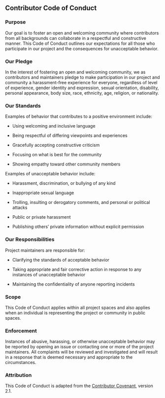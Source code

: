 ## Contributor Code of Conduct
### Purpose
Our goal is to foster an open and welcoming community where contributors from all backgrounds can collaborate in a respectful and constructive manner. This Code of Conduct outlines our expectations for all those who participate in our project and the consequences for unacceptable behavior.

### Our Pledge
In the interest of fostering an open and welcoming community, we as contributors and maintainers pledge to make participation in our project and community a harassment-free experience for everyone, regardless of level of experience, gender identity and expression, sexual orientation, disability, personal appearance, body size, race, ethnicity, age, religion, or nationality.

### Our Standards
Examples of behavior that contributes to a positive environment include:

* Using welcoming and inclusive language

* Being respectful of differing viewpoints and experiences

* Gracefully accepting constructive criticism

* Focusing on what is best for the community

* Showing empathy toward other community members

Examples of unacceptable behavior include:

* Harassment, discrimination, or bullying of any kind

* Inappropriate sexual language

* Trolling, insulting or derogatory comments, and personal or political attacks

* Public or private harassment

* Publishing others’ private information without explicit permission

### Our Responsibilities
Project maintainers are responsible for:

* Clarifying the standards of acceptable behavior

* Taking appropriate and fair corrective action in response to any instances of unacceptable behavior

* Maintaining the confidentiality of anyone reporting incidents

### Scope
This Code of Conduct applies within all project spaces and also applies when an individual is representing the project or community in public spaces.

### Enforcement
Instances of abusive, harassing, or otherwise unacceptable behavior may be reported by opening an issue or contacting one or more of the project maintainers. All complaints will be reviewed and investigated and will result in a response that is deemed necessary and appropriate to the circumstances.

### Attribution
This Code of Conduct is adapted from the [Contributor Covenant](https://www.contributor-covenant.org/), version 2.1.
